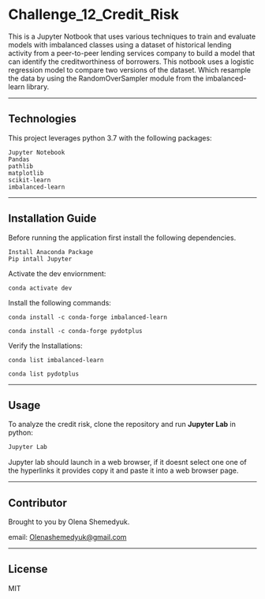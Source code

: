 # Challenge_12_Credit_Risk
This is a Jupyter Notbook that uses various techniques to train and evaluate models with imbalanced classes using a dataset of historical lending activity from a peer-to-peer lending services company to build a model that can identify the creditworthiness of borrowers. This notbook uses a logistic regression model to compare two versions of the dataset. Which resample the data by using the RandomOverSampler module from the imbalanced-learn library.

---

## Technologies 

This project leverages python 3.7 with the following packages:

```
Jupyter Notebook 
Pandas
pathlib
matplotlib
scikit-learn
imbalanced-learn
```
---

## Installation Guide

Before running the application first install the following dependencies.
```
Install Anaconda Package
Pip intall Jupyter 
```

Activate the dev enviornment:
```
conda activate dev   
```
Install the following commands: 
```
conda install -c conda-forge imbalanced-learn
```
```
conda install -c conda-forge pydotplus
```

Verify the Installations: 
```
conda list imbalanced-learn
```
```
conda list pydotplus
```
---

## Usage 

To analyze the credit risk, clone the repository and run **Jupyter Lab** in python: 

```python
Jupyter Lab
```

Jupyter lab should launch in a web browser, if it doesnt select one one of the hyperlinks it provides copy it and paste it into a web browser page.  

---

## Contributor

Brought to you by Olena Shemedyuk.

email: Olenashemedyuk@gmail.com

---

## License

MIT



